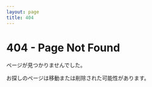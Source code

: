 ```yaml
---
layout: page 
title: 404
---
```


# 404 - Page Not Found

ページが見つかりませんでした。

お探しのページは移動または削除された可能性があります。

<!-- 検索バーで目的のページを探すことができます。 -->

